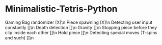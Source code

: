 # Minimalistic-Tetris-Python
Gaming
Bag randomizer [X]\n
Piece spawning [X]\n
Detecting user input constantly []\n
Death detection []\n
Gravity []\n
Stopping piece before they clip inside each other []\n
Hold piece []\n
Detecting special moves (T-spins and such) []\n

